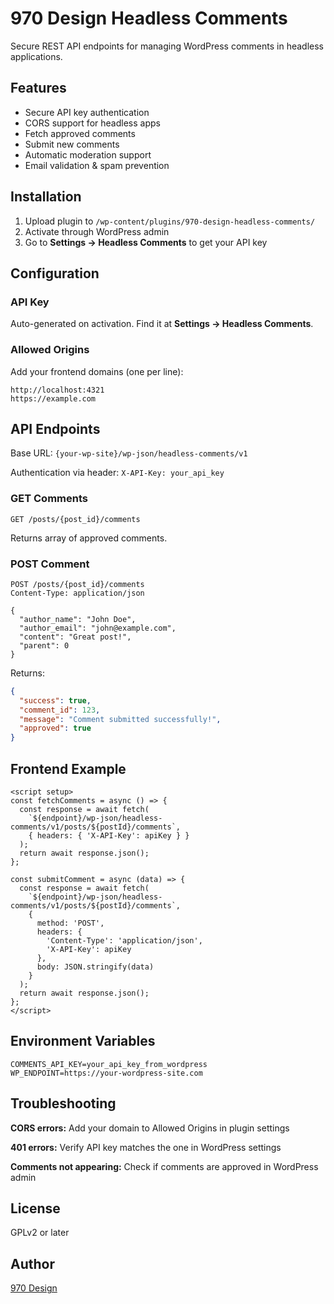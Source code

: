 # 970 Design Headless Comments

Secure REST API endpoints for managing WordPress comments in headless applications.

## Features

- Secure API key authentication
- CORS support for headless apps
- Fetch approved comments
- Submit new comments
- Automatic moderation support
- Email validation & spam prevention

## Installation

1. Upload plugin to `/wp-content/plugins/970-design-headless-comments/`
2. Activate through WordPress admin
3. Go to **Settings → Headless Comments** to get your API key

## Configuration

### API Key
Auto-generated on activation. Find it at **Settings → Headless Comments**.

### Allowed Origins
Add your frontend domains (one per line):
```
http://localhost:4321
https://example.com
```

## API Endpoints

Base URL: `{your-wp-site}/wp-json/headless-comments/v1`

Authentication via header: `X-API-Key: your_api_key`

### GET Comments
```
GET /posts/{post_id}/comments
```

Returns array of approved comments.

### POST Comment
```
POST /posts/{post_id}/comments
Content-Type: application/json

{
  "author_name": "John Doe",
  "author_email": "john@example.com",
  "content": "Great post!",
  "parent": 0
}
```

Returns:
```json
{
  "success": true,
  "comment_id": 123,
  "message": "Comment submitted successfully!",
  "approved": true
}
```

## Frontend Example

```vue
<script setup>
const fetchComments = async () => {
  const response = await fetch(
    `${endpoint}/wp-json/headless-comments/v1/posts/${postId}/comments`,
    { headers: { 'X-API-Key': apiKey } }
  );
  return await response.json();
};

const submitComment = async (data) => {
  const response = await fetch(
    `${endpoint}/wp-json/headless-comments/v1/posts/${postId}/comments`,
    {
      method: 'POST',
      headers: {
        'Content-Type': 'application/json',
        'X-API-Key': apiKey
      },
      body: JSON.stringify(data)
    }
  );
  return await response.json();
};
</script>
```

## Environment Variables

```
COMMENTS_API_KEY=your_api_key_from_wordpress
WP_ENDPOINT=https://your-wordpress-site.com
```

## Troubleshooting

**CORS errors:** Add your domain to Allowed Origins in plugin settings

**401 errors:** Verify API key matches the one in WordPress settings

**Comments not appearing:** Check if comments are approved in WordPress admin

## License

GPLv2 or later

## Author

[970 Design](https://970design.com/)
